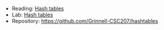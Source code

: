 * Reading: [Hash tables](../readings/hash-tables.html)
* Lab: [Hash tables](../labs/hash-tables.html)
* Repository: <https://github.com/Grinnell-CSC207/hashtables>
